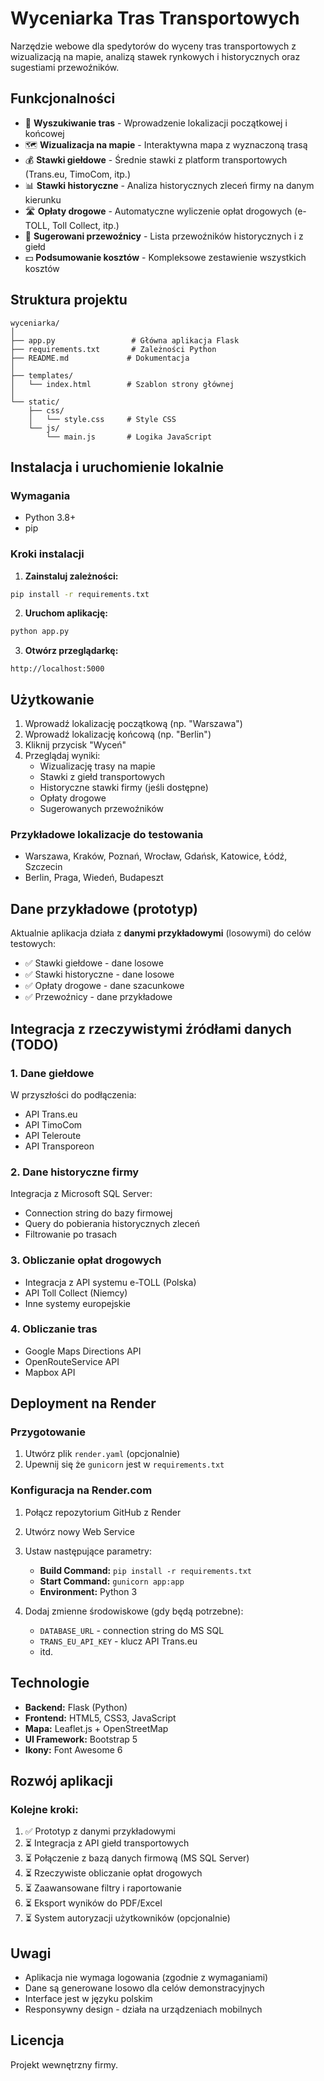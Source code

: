 # Wyceniarka Tras Transportowych

Narzędzie webowe dla spedytorów do wyceny tras transportowych z wizualizacją na mapie, analizą stawek rynkowych i historycznych oraz sugestiami przewoźników.

## Funkcjonalności

- 📍 **Wyszukiwanie tras** - Wprowadzenie lokalizacji początkowej i końcowej
- 🗺️ **Wizualizacja na mapie** - Interaktywna mapa z wyznaczoną trasą
- 💰 **Stawki giełdowe** - Średnie stawki z platform transportowych (Trans.eu, TimoCom, itp.)
- 📊 **Stawki historyczne** - Analiza historycznych zleceń firmy na danym kierunku
- 🛣️ **Opłaty drogowe** - Automatyczne wyliczenie opłat drogowych (e-TOLL, Toll Collect, itp.)
- 🚚 **Sugerowani przewoźnicy** - Lista przewoźników historycznych i z giełd
- 💵 **Podsumowanie kosztów** - Kompleksowe zestawienie wszystkich kosztów

## Struktura projektu

```
wyceniarka/
│
├── app.py                 # Główna aplikacja Flask
├── requirements.txt       # Zależności Python
├── README.md             # Dokumentacja
│
├── templates/
│   └── index.html        # Szablon strony głównej
│
└── static/
    ├── css/
    │   └── style.css     # Style CSS
    └── js/
        └── main.js       # Logika JavaScript
```

## Instalacja i uruchomienie lokalnie

### Wymagania
- Python 3.8+
- pip

### Kroki instalacji

1. **Zainstaluj zależności:**
```bash
pip install -r requirements.txt
```

2. **Uruchom aplikację:**
```bash
python app.py
```

3. **Otwórz przeglądarkę:**
```
http://localhost:5000
```

## Użytkowanie

1. Wprowadź lokalizację początkową (np. "Warszawa")
2. Wprowadź lokalizację końcową (np. "Berlin")
3. Kliknij przycisk "Wyceń"
4. Przeglądaj wyniki:
   - Wizualizację trasy na mapie
   - Stawki z giełd transportowych
   - Historyczne stawki firmy (jeśli dostępne)
   - Opłaty drogowe
   - Sugerowanych przewoźników

### Przykładowe lokalizacje do testowania
- Warszawa, Kraków, Poznań, Wrocław, Gdańsk, Katowice, Łódź, Szczecin
- Berlin, Praga, Wiedeń, Budapeszt

## Dane przykładowe (prototyp)

Aktualnie aplikacja działa z **danymi przykładowymi** (losowymi) do celów testowych:
- ✅ Stawki giełdowe - dane losowe
- ✅ Stawki historyczne - dane losowe
- ✅ Opłaty drogowe - dane szacunkowe
- ✅ Przewoźnicy - dane przykładowe

## Integracja z rzeczywistymi źródłami danych (TODO)

### 1. Dane giełdowe
W przyszłości do podłączenia:
- API Trans.eu
- API TimoCom
- API Teleroute
- API Transporeon

### 2. Dane historyczne firmy
Integracja z Microsoft SQL Server:
- Connection string do bazy firmowej
- Query do pobierania historycznych zleceń
- Filtrowanie po trasach

### 3. Obliczanie opłat drogowych
- Integracja z API systemu e-TOLL (Polska)
- API Toll Collect (Niemcy)
- Inne systemy europejskie

### 4. Obliczanie tras
- Google Maps Directions API
- OpenRouteService API
- Mapbox API

## Deployment na Render

### Przygotowanie

1. Utwórz plik `render.yaml` (opcjonalnie)
2. Upewnij się że `gunicorn` jest w `requirements.txt`

### Konfiguracja na Render.com

1. Połącz repozytorium GitHub z Render
2. Utwórz nowy Web Service
3. Ustaw następujące parametry:
   - **Build Command:** `pip install -r requirements.txt`
   - **Start Command:** `gunicorn app:app`
   - **Environment:** Python 3

4. Dodaj zmienne środowiskowe (gdy będą potrzebne):
   - `DATABASE_URL` - connection string do MS SQL
   - `TRANS_EU_API_KEY` - klucz API Trans.eu
   - itd.

## Technologie

- **Backend:** Flask (Python)
- **Frontend:** HTML5, CSS3, JavaScript
- **Mapa:** Leaflet.js + OpenStreetMap
- **UI Framework:** Bootstrap 5
- **Ikony:** Font Awesome 6

## Rozwój aplikacji

### Kolejne kroki:
1. ✅ Prototyp z danymi przykładowymi
2. ⏳ Integracja z API giełd transportowych
3. ⏳ Połączenie z bazą danych firmową (MS SQL Server)
4. ⏳ Rzeczywiste obliczanie opłat drogowych
5. ⏳ Zaawansowane filtry i raportowanie
6. ⏳ Eksport wyników do PDF/Excel
7. ⏳ System autoryzacji użytkowników (opcjonalnie)

## Uwagi

- Aplikacja nie wymaga logowania (zgodnie z wymaganiami)
- Dane są generowane losowo dla celów demonstracyjnych
- Interface jest w języku polskim
- Responsywny design - działa na urządzeniach mobilnych

## Licencja

Projekt wewnętrzny firmy.
